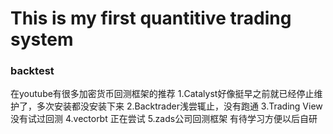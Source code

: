# This is my first quantitive trading system

### backtest
在youtube有很多加密货币回测框架的推荐
1.Catalyst好像挺早之前就已经停止维护了，多次安装都没安装下来
2.Backtrader浅尝辄止，没有跑通
3.Trading View 没有试过回测
4.vectorbt 正在尝试
5.zads公司回测框架 有待学习方便以后自研
